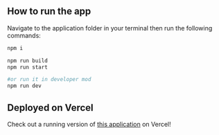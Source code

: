 ## How to run the app

Navigate to the application folder in your terminal then run the following commands:

```bash
npm i

npm run build
npm run start

#or run it in developer mod
npm run dev
```

## Deployed on Vercel

Check out a running version of [this application](https://codingsans-tau.vercel.app/) on Vercel!

